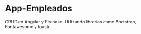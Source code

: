 # App-Empleados
CRUD en Angular y Firebase. Utilizando librerias como Bootstrap, Fontawesome y toastr.
